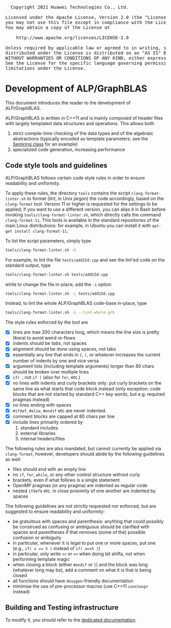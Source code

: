 
<pre>
  Copyright 2021 Huawei Technologies Co., Ltd.

Licensed under the Apache License, Version 2.0 (the "License");
you may not use this file except in compliance with the License.
You may obtain a copy of the License at

    http://www.apache.org/licenses/LICENSE-2.0

Unless required by applicable law or agreed to in writing, software
distributed under the License is distributed on an "AS IS" BASIS,
WITHOUT WARRANTIES OR CONDITIONS OF ANY KIND, either express or implied.
See the License for the specific language governing permissions and
limitations under the License.
</pre>

# Development of ALP/GraphBLAS

This document introduces the reader to the development of ALP/GraphBLAS.

ALP/GraphBLAS is written in C++11 and is mainly composed of header files with
largely templated data structures and operations. This allows both

1. strict compile-time checking of the data types and of the algebraic
abstractions (typically encoded as template parameters: see the
[Semiring class](include/graphblas/semiring.hpp) for an example)
2. specialized code generation, increasing performance

## Code style tools and guidelines
ALP/GraphBLAS follows certain code style rules in order to ensure readability
and uniformity.

To apply these rules, the directory `tools` contains the script
`clang-format-linter.sh` to format (*lint*, in Unix jargon) the code
accordingly, based on the `clang-format` tool.
Version 11 or higher is requested for the settings to be applied; if you want to
use a different version, you can alias it in Bash before invoking
`tools/clang-format-linter.sh`, which directly calls the command
`clang-format-11`.
This tools is available in the standard repositories of the main Linux
distributions: for example, in Ubuntu you can install it with
`apt-get install clang-format-11`.

To list the script parameters, simply type

```bash
tools/clang-format-linter.sh -h
```
For example, to lint the file `tests/add15d.cpp` and see the lint'ed code on the
standard output, type

```bash
tools/clang-format-linter.sh tests/add15d.cpp
```

while to change the file in-place, add the `-i` option

```bash
tools/clang-format-linter.sh -i tests/add15d.cpp
```

Instead, to lint the whole ALP/GraphBLAS code-base in-place, type

```bash
tools/clang-format-linter.sh -i --lint-whole-grb
```

The style rules enforced by the tool are

- [x] lines are max 200 characters long, which means the line size is pretty
liberal to avoid weird re-flows
- [x] indents should be *tabs*, not spaces
- [x] alignment should be done using spaces, not tabs
- [x] essentially any line that ends in `{`, `(`, or whatever increases the
current number of indents by one and vice versa
- [x] argument lists (including template arguments) longer than 80 chars should
be broken over multiple lines
- [x] `if( `, not `if (` (also for `for`, etc.)
- [x] no lines with indents and curly brackets only: put curly brackets on the
same line as what starts that code block instead (only exception: code blocks
that are not started by standard C++ key words, but e.g. required pragmas
instead)
- [x] no lines ending with spaces
- [x] `#ifdef`, `#else`, `#endif` etc are never indented.
- [x] comment blocks are capped at 80 chars per line
- [x] include lines primarily ordered by
  1. standard includes
  2. external libraries
  3. internal headers/files

The following rules are also mandated, but cannot currently be applied via
`clang-format`; however, developers should abide by the following guidelines as
well:

* files should end with an empty line
* no `if`, `for`, `while`, or any other control structure without curly
* brackets, even if what follows is a single statement
* OpenMP pragmas (or any pragma) are indented as regular code
* nested `ifdef`s etc. in close proximity of one another are indented by spaces

The following guidelines are not strictly requested nor enforced, but are
suggested to ensure readability and uniformity:

* be gratuitous with spaces and parenthesis: anything that could possibly be
construed as confusing or ambiguous should be clarified with spaces and
parentheses if that removes (some of the) possible confusion or ambiguity
* in particular, whenever it is legal to put one or more spaces, put one
(e.g., `if( x == 5 )` instead of `if( x==5 )`)
* in particular, only write `<<` or `>>` when doing bit shifts, not when
performing template magic
* when closing a block (either `#endif` or `}`) and the block was long (whatever
long may be), add a comment on what it is that is being closed
* all functions should have `doxygen`-friendly documentation
* minimise the use of pre-processor macros (use C++11 `constexpr` instead)

## Building and Testing infrastructure

To modify it, you should refer to the
[dedicated documentation](Build_and_test_infra.md).
